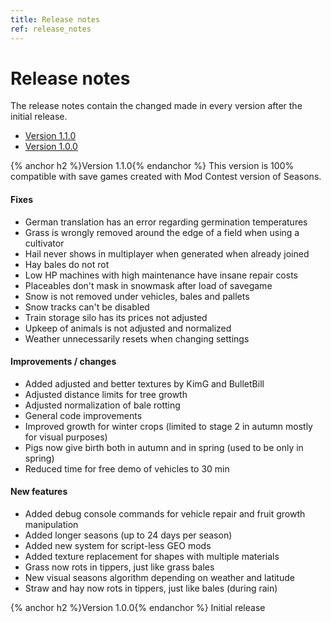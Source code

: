 ```yaml
---
title: Release notes
ref: release_notes
---
```


# Release notes
The release notes contain the changed made in every version after the initial release.

- [Version 1.1.0](#version-110)
- [Version 1.0.0](#version-100)

{% anchor h2 %}Version 1.1.0{% endanchor %}
This version is 100% compatible with save games created with Mod Contest version of Seasons.

#### Fixes
- German translation has an error regarding germination temperatures
- Grass is wrongly removed around the edge of a field when using a cultivator
- Hail never shows in multiplayer when generated when already joined
- Hay bales do not rot
- Low HP machines with high maintenance have insane repair costs
- Placeables don't  mask in snowmask after load of savegame
- Snow is not removed under vehicles, bales and pallets
- Snow tracks can't be disabled
- Train storage silo has its prices not adjusted
- Upkeep of animals is not adjusted and normalized
- Weather unnecessarily resets when changing settings

#### Improvements / changes
- Added adjusted and better textures by KimG and BulletBill
- Adjusted distance limits for tree growth
- Adjusted normalization of bale rotting
- General code improvements
- Improved growth for winter crops (limited to stage 2 in autumn mostly for visual purposes)
- Pigs now give birth both in autumn and in spring (used to be only in spring)
- Reduced time for free demo of vehicles to 30 min

#### New features
- Added debug console commands for vehicle repair and fruit growth manipulation
- Added longer seasons (up to 24 days per season)
- Added new system for script-less GEO mods
- Added texture replacement for shapes with multiple materials
- Grass now rots in tippers, just like grass bales
- New visual seasons algorithm depending on weather and latitude
- Straw and hay now rots in tippers, just like bales (during rain)

{% anchor h2 %}Version 1.0.0{% endanchor %}
Initial release
